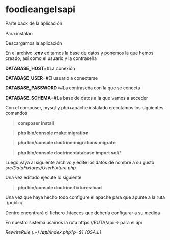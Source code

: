 # foodieangelsapi
Parte back de la aplicación

Para instalar:

Descargamos la aplicación

En el archivo ***.env*** editamos la base de datos y ponemos la que hemos creado, así como el usuario y la contraseña 


**DATABASE_HOST**=#La conexión

**DATABASE_USER**=#El usuario a conectarse

**DATABASE_PASSWORD**=#La contraseña con la que se conecta

**DATABASE_SCHEMA**=#La base de datos a la que vamos a acceder



Con el composer, mysql y php+apache instalado ejecutamos los siguientes comandos
> **composer install**

> **php bin/console make:migration**

> **php bin/console doctrine:migrations:migrate**

>**php bin/console doctrine:database:import sql/***

Luego vaya al siguiente archivo y edite los datos de nombre a su gusto *src/DataFixtures/UserFixture.php*

Una vez editado ejecute lo siguiente

> **php bin/console doctrine:fixtures:load**

Una vez que haya hecho todo configure el apache para que apunte a la ruta ./public/.

Dentro encontrará el fichero .htacces que debería configurar a su medida 

En nuestro sistema usamos la ruta https://RUTA/api -> para el api

*RewriteRule (.+) /**api**/index.php?p=$1 [QSA,L]*
